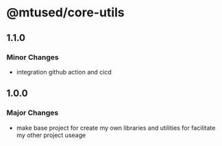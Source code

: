 # @mtused/core-utils

## 1.1.0

### Minor Changes

- integration github action and cicd

## 1.0.0

### Major Changes

- make base project for create my own libraries and utilities for facilitate my other project useage
